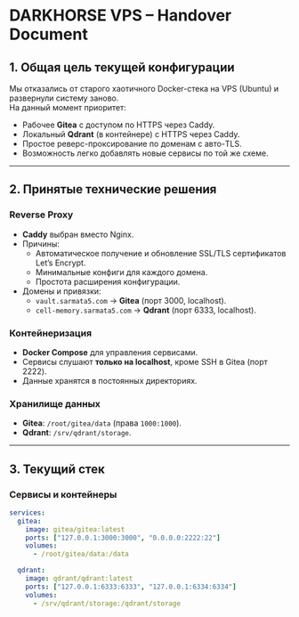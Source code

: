 # DARKHORSE VPS – Handover Document

## 1. Общая цель текущей конфигурации
Мы отказались от старого хаотичного Docker-стека на VPS (Ubuntu) и развернули систему заново.  
На данный момент приоритет:
- Рабочее **Gitea** с доступом по HTTPS через Caddy.
- Локальный **Qdrant** (в контейнере) с HTTPS через Caddy.
- Простое реверс-проксирование по доменам с авто-TLS.
- Возможность легко добавлять новые сервисы по той же схеме.

---

## 2. Принятые технические решения

### Reverse Proxy
- **Caddy** выбран вместо Nginx.
- Причины:
  - Автоматическое получение и обновление SSL/TLS сертификатов Let’s Encrypt.
  - Минимальные конфиги для каждого домена.
  - Простота расширения конфигурации.
- Домены и привязки:
  - `vault.sarmata5.com` → **Gitea** (порт 3000, localhost).
  - `cell-memory.sarmata5.com` → **Qdrant** (порт 6333, localhost).

### Контейнеризация
- **Docker Compose** для управления сервисами.
- Сервисы слушают **только на localhost**, кроме SSH в Gitea (порт 2222).
- Данные хранятся в постоянных директориях.

### Хранилище данных
- **Gitea**: `/root/gitea/data` (права `1000:1000`).
- **Qdrant**: `/srv/qdrant/storage`.

---

## 3. Текущий стек

### Сервисы и контейнеры
```yaml
services:
  gitea:
    image: gitea/gitea:latest
    ports: ["127.0.0.1:3000:3000", "0.0.0.0:2222:22"]
    volumes:
      - /root/gitea/data:/data

  qdrant:
    image: qdrant/qdrant:latest
    ports: ["127.0.0.1:6333:6333", "127.0.0.1:6334:6334"]
    volumes:
      - /srv/qdrant/storage:/qdrant/storage
